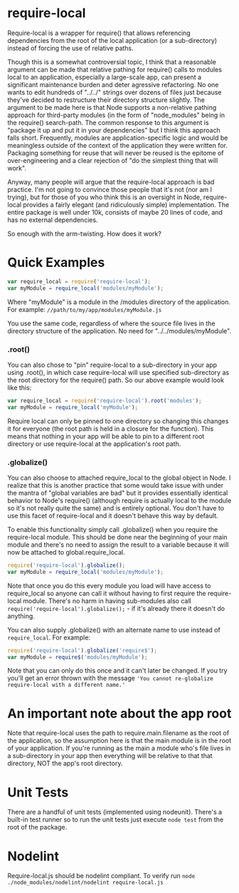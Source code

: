 require-local
=============

Require-local is a wrapper for require() that allows referencing dependencies from the root of the local application
(or a sub-directory) instead of forcing the use of relative paths.

Though this is a somewhat controversial topic, I think that a reasonable argument can be made that relative pathing
for require() calls to modules local to an application, especially a large-scale app, can present a significant
maintenance burden and deter agressive refactoring.  No one wants to edit hundreds of "../../" strings over dozens of
files just because they've decided to restructure their directory structure slightly.  The argument to be made here is
that Node supports a non-relative pathing approach for third-party modules (in the form of "node_modules" being in the
require() search-path.  The common response to this argument is "package it up and put it in your dependencies" but I
think this approach falls short.  Frequently, modules are application-specific logic and would be meaningless outside of
the context of the application they were written for.  Packaging something for reuse that will never be reused is the
epitome of over-engineering and a clear rejection of "do the simplest thing that will work".

Anyway, many people will argue that the require-local approach is bad practice.  I'm not going to convince those people
that it's not (nor am I trying), but for those of you who think this is an oversight in Node, require-local provides a
fairly elegant (and ridiculously simple) implementation.  The entire package is well under 10k, consists of maybe 20
lines of code, and has no external dependencies.

So enough with the arm-twisting.  How does it work?

Quick Examples
==============

```javascript
var require_local = require('require-local');
var myModule = require_local('modules/myModule');
```

Where "myModule" is a module in the /modules directory of the application.  For example:
  `//path/to/my/app/modules/myModule.js`

You use the same code, regardless of where the source file lives in the directory structure of the application.  No need
for "../../modules/myModule".

### .root() ###

You can also chose to "pin" require-local to a sub-directory in your app using .root(), in which case require-local will
use specified sub-directory as the root directory for the require() path.  So our above example would look like this:

```javascript
var require_local = require('require-local').root('modules');
var myModule = require_local('myModule');
```

Require local can only be pinned to one directory so changing this changes it for everyone (the root path is held in a
closure for the function).  This means that nothing in your app will be able to pin to a different root directory or
use require-local at the application's root path.

### .globalize() ###

You can also choose to attached require_local to the global object in Node.  I realize that this is another practice
that some would take issue with under the mantra of "global variables are bad" but it provides essentially identical
behavior to Node's require() (although require is actually local to the module so it's not really quite the same) and
is entirely optional.  You don't have to use this facet of require-local and it doesn't behave this way by default.

To enable this functionality simply call .globalize() when you require the require-local module.  This should be done
near the beginning of your main module and there's no need to assign the result to a variable because it will now be
attached to global.require_local.

```javascript
require('require-local').globalize();
var myModule = require_local('modules/myModule');
```

Note that once you do this every module you load will have access to require_local so anyone can call it without having
to first require the require-local module.  There's no harm in having sub-modules also call
`require('require-local').globalize();` - if it's already there it doesn't do anything.

You can also supply .globalize() with an alternate name to use instead of `require_local`.  For example:

```javascript
require('require-local').globalize('require$');
var myModule = require$('modules/myModule');
```

Note that you can only do this once and it can't later be changed.  If you try you'll get an error thrown with the
message `'You cannot re-globalize require-local with a different name.'`

An important note about the app root
====================================

Note that require-local uses the path to require.main.filename as the root of the application, so the assumption here
is that the main module is in the root of your application.  If you're running as the main a module who's file lives
in a sub-directory in your app then everything will be relative to that that directory, NOT the app's root directory.

Unit Tests
==========

There are a handful of unit tests (implemented using nodeunit).  There's a built-in test runner so to run the unit tests
just execute `node test` from the root of the package.

Nodelint
==========

Require-local.js should be nodelint compliant.  To verify run `node ./node_modules/nodelint/nodelint require-local.js`